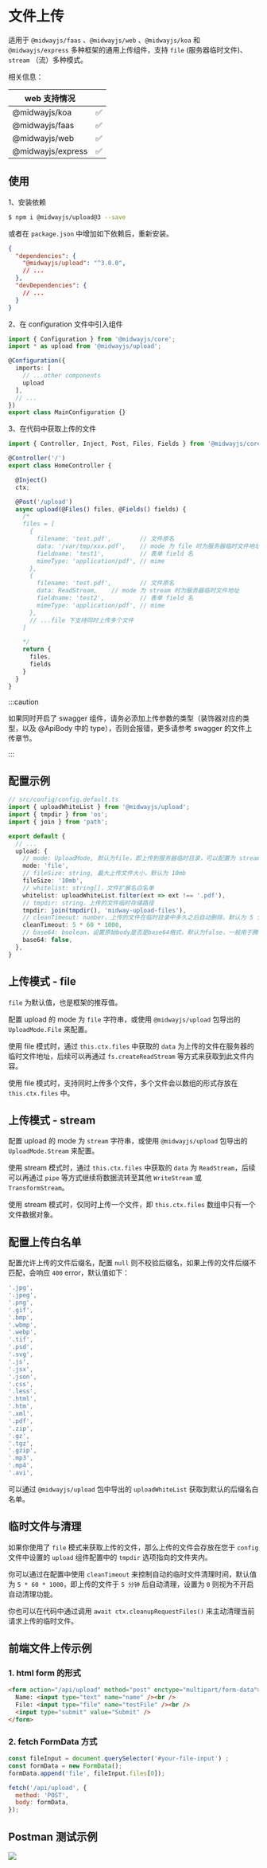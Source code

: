 # 文件上传

适用于 `@midwayjs/faas` 、`@midwayjs/web` 、`@midwayjs/koa` 和 `@midwayjs/express` 多种框架的通用上传组件，支持 `file` (服务器临时文件)、`stream` （流）多种模式。

相关信息：

| web 支持情况      |      |
| ----------------- | ---- |
| @midwayjs/koa     | ✅    |
| @midwayjs/faas    | ✅    |
| @midwayjs/web     | ✅    |
| @midwayjs/express | ✅    |



## 使用

1、安装依赖

```bash
$ npm i @midwayjs/upload@3 --save
```

或者在 `package.json` 中增加如下依赖后，重新安装。

```json
{
  "dependencies": {
    "@midwayjs/upload": "^3.0.0",
    // ...
  },
  "devDependencies": {
    // ...
  }
}
```



2、在 configuration 文件中引入组件

```typescript
import { Configuration } from '@midwayjs/core';
import * as upload from '@midwayjs/upload';

@Configuration({
  imports: [
    // ...other components
    upload
  ],
  // ...
})
export class MainConfiguration {}
```

3、在代码中获取上传的文件

```typescript
import { Controller, Inject, Post, Files, Fields } from '@midwayjs/core';

@Controller('/')
export class HomeController {

  @Inject()
  ctx;

  @Post('/upload')
  async upload(@Files() files, @Fields() fields) {
    /*
    files = [
      {
        filename: 'test.pdf',        // 文件原名
        data: '/var/tmp/xxx.pdf',    // mode 为 file 时为服务器临时文件地址
        fieldname: 'test1',          // 表单 field 名
        mimeType: 'application/pdf', // mime
      },
      {
        filename: 'test.pdf',        // 文件原名
        data: ReadStream,    // mode 为 stream 时为服务器临时文件地址
        fieldname: 'test2',          // 表单 field 名
        mimeType: 'application/pdf', // mime
      },
      // ...file 下支持同时上传多个文件
    ]

    */
    return {
      files,
      fields
    }
  }
}
```

:::caution

如果同时开启了 swagger 组件，请务必添加上传参数的类型（装饰器对应的类型，以及 @ApiBody 中的 type），否则会报错，更多请参考 swagger 的文件上传章节。

:::

## 配置示例

```typescript
// src/config/config.default.ts
import { uploadWhiteList } from '@midwayjs/upload';
import { tmpdir } from 'os';
import { join } from 'path';

export default {
  // ...
  upload: {
    // mode: UploadMode, 默认为file，即上传到服务器临时目录，可以配置为 stream
    mode: 'file',
    // fileSize: string, 最大上传文件大小，默认为 10mb
    fileSize: '10mb',
    // whitelist: string[]，文件扩展名白名单
    whitelist: uploadWhiteList.filter(ext => ext !== '.pdf'),
    // tmpdir: string，上传的文件临时存储路径
    tmpdir: join(tmpdir(), 'midway-upload-files'),
    // cleanTimeout: number，上传的文件在临时目录中多久之后自动删除，默认为 5 分钟
    cleanTimeout: 5 * 60 * 1000,
    // base64: boolean，设置原始body是否是base64格式，默认为false，一般用于腾讯云的兼容
    base64: false,
  },
}

```



## 上传模式 - file

`file` 为默认值，也是框架的推荐值。

配置 upload 的 mode 为 `file` 字符串，或使用 `@midwayjs/upload` 包导出的 `UploadMode.File` 来配置。

使用 file 模式时，通过 `this.ctx.files` 中获取的 `data` 为上传的文件在服务器的临时文件地址，后续可以再通过 `fs.createReadStream` 等方式来获取到此文件内容。

使用 file 模式时，支持同时上传多个文件，多个文件会以数组的形式存放在 `this.ctx.files` 中。



## 上传模式 - stream

配置 upload 的 mode 为 `stream` 字符串，或使用 `@midwayjs/upload` 包导出的 `UploadMode.Stream` 来配置。


使用 stream 模式时，通过 `this.ctx.files` 中获取的 `data` 为 `ReadStream`，后续可以再通过 `pipe` 等方式继续将数据流转至其他 `WriteStream` 或 `TransformStream`。


使用 stream 模式时，仅同时上传一个文件，即 `this.ctx.files` 数组中只有一个文件数据对象。



## 配置上传白名单

配置允许上传的文件后缀名，配置 `null` 则不校验后缀名，如果上传的文件后缀不匹配，会响应 `400` error，默认值如下：
```ts
'.jpg',
'.jpeg',
'.png',
'.gif',
'.bmp',
'.wbmp',
'.webp',
'.tif',
'.psd',
'.svg',
'.js',
'.jsx',
'.json',
'.css',
'.less',
'.html',
'.htm',
'.xml',
'.pdf',
'.zip',
'.gz',
'.tgz',
'.gzip',
'.mp3',
'.mp4',
'.avi',
```

可以通过 `@midwayjs/upload` 包中导出的 `uploadWhiteList` 获取到默认的后缀名白名单。



## 临时文件与清理


如果你使用了 `file` 模式来获取上传的文件，那么上传的文件会存放在您于 `config` 文件中设置的 `upload` 组件配置中的 `tmpdir` 选项指向的文件夹内。

你可以通过在配置中使用 `cleanTimeout` 来控制自动的临时文件清理时间，默认值为 `5 * 60 * 1000`，即上传的文件于 `5 分钟` 后自动清理，设置为 `0` 则视为不开启自动清理功能。

你也可以在代码中通过调用 `await ctx.cleanupRequestFiles()` 来主动清理当前请求上传的临时文件。



## 前端文件上传示例

### 1. html form 的形式

```html
<form action="/api/upload" method="post" enctype="multipart/form-data">
  Name: <input type="text" name="name" /><br />
  File: <input type="file" name="testFile" /><br />
  <input type="submit" value="Submit" />
</form>
```

### 2. fetch FormData 方式
```js
const fileInput = document.querySelector('#your-file-input') ;
const formData = new FormData();
formData.append('file', fileInput.files[0]);

fetch('/api/upload', {
  method: 'POST',
  body: formData,
});
```



## Postman 测试示例

![](https://img.alicdn.com/imgextra/i4/O1CN01iv9ESW1uIShNiRjBF_!!6000000006014-2-tps-2086-1746.png)

